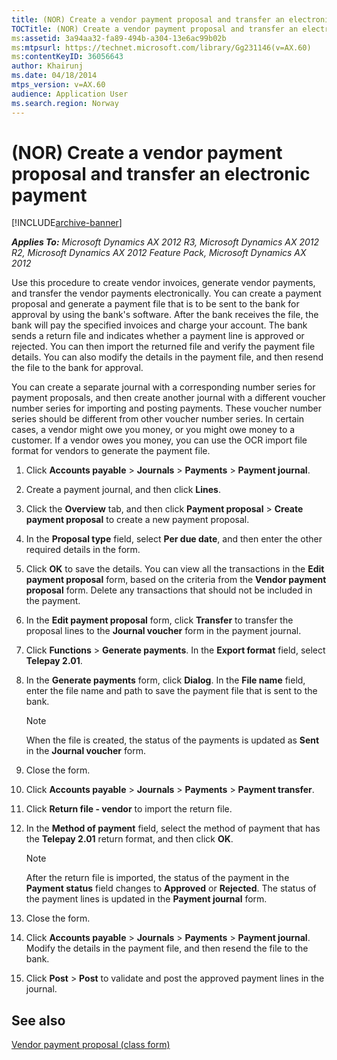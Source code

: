 ```yaml
---
title: (NOR) Create a vendor payment proposal and transfer an electronic payment
TOCTitle: (NOR) Create a vendor payment proposal and transfer an electronic payment
ms:assetid: 3a94aa32-fa89-494b-a304-13e6ac99b02b
ms:mtpsurl: https://technet.microsoft.com/library/Gg231146(v=AX.60)
ms:contentKeyID: 36056643
author: Khairunj
ms.date: 04/18/2014
mtps_version: v=AX.60
audience: Application User
ms.search.region: Norway
---
```


# (NOR) Create a vendor payment proposal and transfer an electronic payment 


[!INCLUDE[archive-banner](includes/archive-banner.md)]


_**Applies To:** Microsoft Dynamics AX 2012 R3, Microsoft Dynamics AX 2012 R2, Microsoft Dynamics AX 2012 Feature Pack, Microsoft Dynamics AX 2012_

Use this procedure to create vendor invoices, generate vendor payments, and transfer the vendor payments electronically. You can create a payment proposal and generate a payment file that is to be sent to the bank for approval by using the bank's software. After the bank receives the file, the bank will pay the specified invoices and charge your account. The bank sends a return file and indicates whether a payment line is approved or rejected. You can then import the returned file and verify the payment file details. You can also modify the details in the payment file, and then resend the file to the bank for approval.

You can create a separate journal with a corresponding number series for payment proposals, and then create another journal with a different voucher number series for importing and posting payments. These voucher number series should be different from other voucher number series. In certain cases, a vendor might owe you money, or you might owe money to a customer. If a vendor owes you money, you can use the OCR import file format for vendors to generate the payment file.

1.  Click **Accounts payable** \> **Journals** \> **Payments** \> **Payment journal**.

2.  Create a payment journal, and then click **Lines**.

3.  Click the **Overview** tab, and then click **Payment proposal** \> **Create payment proposal** to create a new payment proposal.

4.  In the **Proposal type** field, select **Per due date**, and then enter the other required details in the form.

5.  Click **OK** to save the details. You can view all the transactions in the **Edit payment proposal** form, based on the criteria from the **Vendor payment proposal** form. Delete any transactions that should not be included in the payment.

6.  In the **Edit payment proposal** form, click **Transfer** to transfer the proposal lines to the **Journal voucher** form in the payment journal.

7.  Click **Functions** \> **Generate payments**. In the **Export format** field, select **Telepay 2.01**.

8.  In the **Generate payments** form, click **Dialog**. In the **File name** field, enter the file name and path to save the payment file that is sent to the bank.
    

    > [!NOTE]
    > <P>When the file is created, the status of the payments is updated as <STRONG>Sent</STRONG> in the <STRONG>Journal voucher</STRONG> form.</P>



9.  Close the form.

10. Click **Accounts payable** \> **Journals** \> **Payments** \> **Payment transfer**.

11. Click **Return file - vendor** to import the return file.

12. In the **Method of payment** field, select the method of payment that has the **Telepay 2.01** return format, and then click **OK**.
    

    > [!NOTE]
    > <P>After the return file is imported, the status of the payment in the <STRONG>Payment status</STRONG> field changes to <STRONG>Approved</STRONG> or <STRONG>Rejected</STRONG>. The status of the payment lines is updated in the <STRONG>Payment journal</STRONG> form.</P>



13. Close the form.

14. Click **Accounts payable** \> **Journals** \> **Payments** \> **Payment journal**. Modify the details in the payment file, and then resend the file to the bank.

15. Click **Post** \> **Post** to validate and post the approved payment lines in the journal.

## See also

[Vendor payment proposal (class form)](https://technet.microsoft.com/library/aa554537\(v=ax.60\))

  


